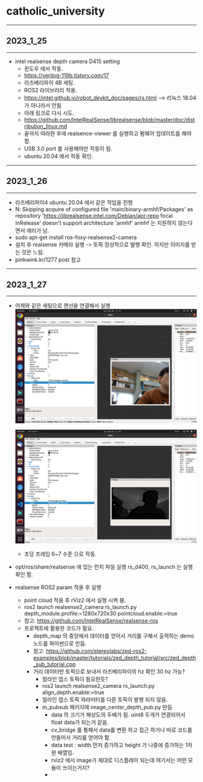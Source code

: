 # catholic_university

- - -
## 2023_1_25
- - -

* intel realsense depth camera D415 setting
    * 윈도우 에서 작동.
    * https://verilog-119b.tistory.com/17
    * 라즈베리파이 4B 세팅.
    * ROS2 라이브러리 적용.
    * https://intel.github.io/robot_devkit_doc/pages/rs.html --> 리눅스 18.04 가 아니라서 안됨
    * 아래 링크로 다시 시도.
    * https://github.com/IntelRealSense/librealsense/blob/master/doc/distribution_linux.md
    * 끝까지 따라한 후에 realsence-viewer 를 실행하고 펌웨어 업데이트를 해야 함.
    * USB 3.0 port 를 사용해야만 작동이 됨.
    * ubuntu 20.04 에서 작동 확인.

- - -
## 2023_1_26
- - -

* 라즈베리파이4 ubuntu 20.04 에서 같은 작업을 진행
* N: Skipping acquire of configured file 'main/binary-armhf/Packages' as repository 'https://librealsense.intel.com/Debian/apt-repo focal InRelease' doesn't support architecture 'armhf'
  armhf 는 지원하지 않는다면서 애러가 남.
* sudo apt-get install ros-foxy-realsense2-camera
* 설치 후 realsense 카메라 실행 -> 토픽 정상적으로 발행 확인. 하지만 이미지를 받는 것은 느림.
* pinkwink.kr/1277 post 참고

- - -
## 2023_1_27
- - -

* 어제와 같은 세팅으로 랜선을 연결해서 실행
  ![이미지 토픽](./images/Screenshot%20from%202023-01-27%2009-13-45.png "스크린샷")

  ![뎁스 토픽](./images/Screenshot%20from%202023-01-27%2009-14-23.png "스크린샷")

  * 초당 프레임 6~7 수준 으로 작동.
* opt/ros/share/realsense 에 있는 런치 파일 실행 rs_d400, rs_launch 는 실행 확인 함.
* realsense ROS2 param 적용 후 실행
  * point cloud 적용 후 rViz2 에서 실행 시켜 봄.
  * ros2 launch realsense2_camera rs_launch.py depth_module.profile:=1280x720x30 pointcloud.enable:=true
  * 참고: https://github.com/IntelRealSense/realsense-ros
  * 프로젝트에 활용한 코드가 필요.
    * depth_map 의 중앙에서 데이터를 얻어서 거리를 구해서 출력하는 demo 노드를 파이썬으로 만듬.
    * 참고: https://github.com/stereolabs/zed-ros2-examples/blob/master/tutorials/zed_depth_tutorial/src/zed_depth_sub_tutorial.cpp
    * 거리 데이터만 토픽으로 보내서 라즈베리파이의 hz 확인 30 hz 가능?
      * 얼라인 뎁스 토픽이 필요한듯?
      * ros2 launch realsense2_camera rs_launch.py align_depth.enable:=true
      * 얼라인 뎁스 토픽 파라미터를 다른 토픽이 발행 되지 않음.
      * m_pubsub 패키지에 image_center_depth_pub.py 만듬
        * data 의 크기가 해상도의 두배가 됨. uint8 두개가 연결되어서 float data가 되는거 같음.
        * cv_bridge 를 통해서 data를 변환 하고 접근 하거나 따로 코드를 만들어서 거리를 얻어야 함.
        * data test : width 먼저 증가하고 height 가 나중에 증가하는 1차원 배열임.
        * rviz2 에서 image가 제대로 디스플레이 되는데 여기서는 어떤 모듈이 쓰이는거지?
        *
